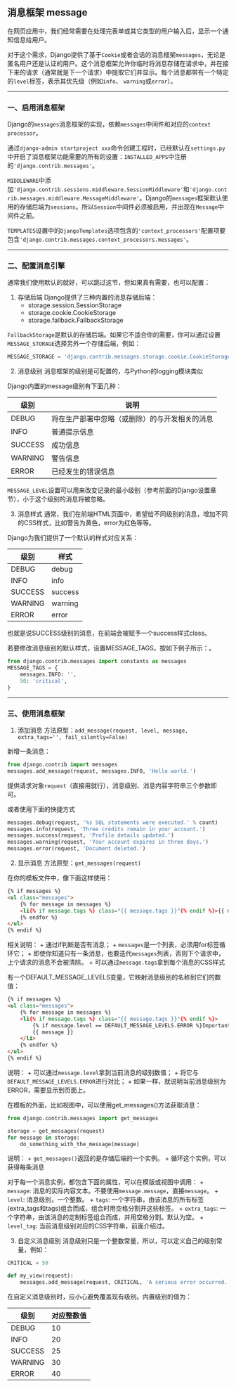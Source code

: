 ## 消息框架 message

在网页应用中，我们经常需要在处理完表单或其它类型的用户输入后，显示一个通知信息给用户。

对于这个需求，Django提供了基于`Cookie`或者会话的消息框架`messages`，无论是匿名用户还是认证的用户。这个消息框架允许你临时将消息存储在请求中，并在接下来的请求（通常就是下一个请求）中提取它们并显示。每个消息都带有一个特定的`level`标签，表示其优先级（例如`info`、 `warning`或`error`）。

---

### 一、启用消息框架

Django的`messages`消息框架的实现，依赖`messages`中间件和对应的`context processor`。

通过`django-admin startproject xxx`命令创建工程时，已经默认在`settings.py`中开启了消息框架功能需要的所有的设置：`INSTALLED_APPS`中注册的`'django.contrib.messages'`。

`MIDDLEWARE`中添加`'django.contrib.sessions.middleware.SessionMiddleware'`和`'django.contrib.messages.middleware.MessageMiddleware'`。Django的`messages`框架默认使用的存储后端为`sessions`。所以`Session`中间件必须被启用，并出现在`Message`中间件之前。

`TEMPLATES`设置中的`DjangoTemplates`选项包含的`'context_processors'`配置项要包含`'django.contrib.messages.context_processors.messages'`。


---

### 二、配置消息引擎

通常我们使用默认的就好，可以跳过这节，但如果真有需要，也可以配置：

1. 存储后端
Django提供了三种内置的消息存储后端：
    + storage.session.SessionStorage
    + storage.cookie.CookieStorage
    + storage.fallback.FallbackStorage
    
`FallbackStorage`是默认的存储后端。如果它不适合你的需要，你可以通过设置`MESSAGE_STORAGE`选择另外一个存储后端，例如：
```python
MESSAGE_STORAGE = 'django.contrib.messages.storage.cookie.CookieStorage'
```

2. 消息级别
消息框架的级别是可配置的，与Python的logging模块类似

Django内置的message级别有下面几种：

|级别|说明|
|--- | ---|
|DEBUG|	将在生产部署中忽略（或删除）的与开发相关的消息|
|INFO|	普通提示信息|
|SUCCESS|	成功信息|
|WARNING|	警告信息|
|ERROR|	已经发生的错误信息|

`MESSAGE_LEVEL`设置可以用来改变记录的最小级别（参考前面的Django设置章节），小于这个级别的消息将被忽略。

3. 消息样式
通常，我们在前端HTML页面中，希望给不同级别的消息，增加不同的CSS样式，比如警告为黄色，error为红色等等。

Django为我们提供了一个默认的样式对应关系：

|级别|	样式|
|---|---|
|DEBUG|	debug|
|INFO|	info|
|SUCCESS|	success|
|WARNING|	warning|
|ERROR|	error|

也就是说SUCCESS级别的消息，在前端会被赋予一个success样式class。

若要修改消息级别的默认样式，设置MESSAGE_TAGS，按如下例子所示：。
```python
from django.contrib.messages import constants as messages
MESSAGE_TAGS = {
    messages.INFO: '',
    50: 'critical',
}
```

---

### 三、使用消息框架

1. 添加消息
方法原型：`add_message(request, level, message, extra_tags='', fail_silently=False)`

新增一条消息：
```python
from django.contrib import messages
messages.add_message(request, messages.INFO, 'Hello world.')
```
提供请求对象`request`（直接用就行），消息级别、消息内容字符串三个参数即可。

或者使用下面的快捷方式
```python
messages.debug(request, '%s SQL statements were executed.' % count)
messages.info(request, 'Three credits remain in your account.')
messages.success(request, 'Profile details updated.')
messages.warning(request, 'Your account expires in three days.')
messages.error(request, 'Document deleted.')
```

2. 显示消息
方法原型：`get_messages(request)`

在你的模板文件中，像下面这样使用：
```html
{% if messages %}
<ul class="messages">
    {% for message in messages %}
    <li{% if message.tags %} class="{{ message.tags }}"{% endif %}>{{ message }}</li>
    {% endfor %}
</ul>
{% endif %}
```
相关说明：
    + 通过if判断是否有消息；
    + `messages`是一个列表，必须用for标签循环它；
    + 即使你知道只有一条消息，也要迭代`messages`列表，否则下个请求中，上个请求的消息不会被清除。
    + 可以通过`message.tags`拿到每个消息的CSS样式
    
有一个DEFAULT_MESSAGE_LEVELS变量，它映射消息级别的名称到它们的数值：
```html
{% if messages %}
<ul class="messages">
    {% for message in messages %}
    <li{% if message.tags %} class="{{ message.tags }}"{% endif %}>
        {% if message.level == DEFAULT_MESSAGE_LEVELS.ERROR %}Important: {% endif %}
        {{ message }}
    </li>
    {% endfor %}
</ul>
{% endif %}
```
说明：
    + 可以通过`message.level`拿到当前消息的级别数值；
    + 将它与`DEFAULT_MESSAGE_LEVELS.ERROR`进行对比；
    + 如果一样，就说明当前消息级别为ERROR，需要显示到页面上。

在模板的外面，比如视图中，可以使用get_messages()方法获取消息：
```python
from django.contrib.messages import get_messages

storage = get_messages(request)
for message in storage:
    do_something_with_the_message(message)
```
说明：
    + `get_messages()`返回的是存储后端的一个实例。
    + 循环这个实例，可以获得每条消息
    
对于每一个消息实例，都包含下面的属性，可以在模版或视图中调用：
    + `message`: 消息的实际内容文本。不要使用`message.message`，直接`message`。
    + `level`: 消息级别，一个整数。
    + `tags`: 一个字符串，由该消息的所有标签(extra_tags和tags)组合而成，组合时用空格分割开这些标签。
    + `extra_tags`: 一个字符串，由该消息的定制标签组合而成，并用空格分割。默认为空。
    + `level_tag`: 当前消息级别对应的CSS字符串，前面介绍过。
    
3. 自定义消息级别
消息级别只是一个整数常量，所以，可以定义自己的级别常量，例如：
```python
CRITICAL = 50

def my_view(request):
    messages.add_message(request, CRITICAL, 'A serious error occurred.')
```
在自定义消息级别时，应小心避免覆盖现有级别。内置级别的值为：

|级别|	对应整数值|
|--- |---|
|DEBUG|	10|
|INFO|	20|
|SUCCESS|	25|
|WARNING|	30|
|ERROR|	40|